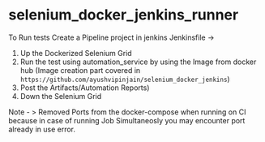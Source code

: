 # selenium_docker_jenkins_runner

To Run tests Create a Pipeline project in jenkins
Jenkinsfile ->
1) Up the Dockerized Selenium Grid
2) Run the test using automation_service by using the Image from docker hub 
(Image creation part covered in `https://github.com/ayushvipinjain/selenium_docker_jenkins`)
3) Post the Artifacts/Automation Reports)
4) Down the Selenium Grid


Note - > Removed Ports from the docker-compose when running on CI because in case of running Job Simultaneosly you may encounter port already in use error.

